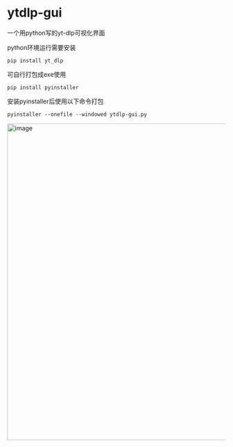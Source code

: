 # ytdlp-gui
一个用python写的yt-dlp可视化界面

python环境运行需要安装
```
pip install yt_dlp
```
可自行打包成exe使用
```
pip install pyinstaller
```
安装pyinstaller后使用以下命令打包
```
pyinstaller --onefile --windowed ytdlp-gui.py
```

<img width="893" height="731" alt="image" src="https://github.com/user-attachments/assets/e141f754-29a4-4d1f-a10c-a2a74795e032" />


